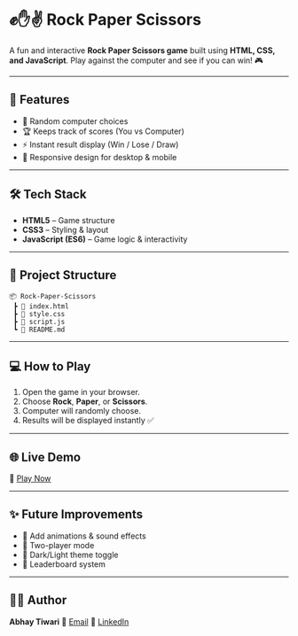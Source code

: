 # ✊✋✌️ Rock Paper Scissors

A fun and interactive **Rock Paper Scissors game** built using **HTML, CSS, and JavaScript**.
Play against the computer and see if you can win! 🎮

---

## 🚀 Features

* 🎲 Random computer choices
* 🏆 Keeps track of scores (You vs Computer)
* ⚡ Instant result display (Win / Lose / Draw)
* 📱 Responsive design for desktop & mobile

---

## 🛠️ Tech Stack

* **HTML5** – Game structure
* **CSS3** – Styling & layout
* **JavaScript (ES6)** – Game logic & interactivity

---

## 📂 Project Structure

```
📦 Rock-Paper-Scissors
 ┣ 📜 index.html
 ┣ 📜 style.css
 ┣ 📜 script.js
 ┗ 📜 README.md
```

---

## 💻 How to Play

1. Open the game in your browser.
2. Choose **Rock**, **Paper**, or **Scissors**.
3. Computer will randomly choose.
4. Results will be displayed instantly ✅

---

## 🌐 Live Demo

🔗 [Play Now]([https://your-netlify-or-vercel-link.com](https://abhaytiwariii.github.io/rock-paper-scissors/))

---

## ✨ Future Improvements

* 🎨 Add animations & sound effects
* 👥 Two-player mode
* 🌙 Dark/Light theme toggle
* 🏅 Leaderboard system

---

## 👨‍💻 Author

**Abhay Tiwari**
📧 [Email](mailto:at1384424@gmail.com)
🔗 [LinkedIn](https://www.linkedin.com/in/abhay-tiwari-1b0b122b1/)

